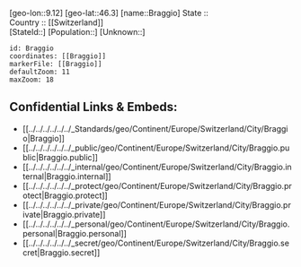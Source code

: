 ﻿---
location: [46.3,9.12] 
mapzoom: [7,12] 
mapmarker: city 
type: City
tags:
- geo/City


SpocWebEntityId: 29308
isDeleted: false
confidential: public

---
[geo-lon::9.12] 
[geo-lat::46.3] 
[name::Braggio] 
State ::  
Country :: [[Switzerland]]  
[StateId::] 
[Population::] 
[Unknown::] 


```leaflet
id: Braggio
coordinates: [[Braggio]] 
markerFile: [[Braggio]] 
defaultZoom: 11 
maxZoom: 18
```


## Confidential Links & Embeds: 
- [[../../../../../../_Standards/geo/Continent/Europe/Switzerland/City/Braggio|Braggio]] 
- [[../../../../../../_public/geo/Continent/Europe/Switzerland/City/Braggio.public|Braggio.public]] 
- [[../../../../../../_internal/geo/Continent/Europe/Switzerland/City/Braggio.internal|Braggio.internal]] 
- [[../../../../../../_protect/geo/Continent/Europe/Switzerland/City/Braggio.protect|Braggio.protect]] 
- [[../../../../../../_private/geo/Continent/Europe/Switzerland/City/Braggio.private|Braggio.private]] 
- [[../../../../../../_personal/geo/Continent/Europe/Switzerland/City/Braggio.personal|Braggio.personal]] 
- [[../../../../../../_secret/geo/Continent/Europe/Switzerland/City/Braggio.secret|Braggio.secret]] 
